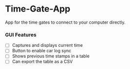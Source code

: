 # Time-Gate-App
App for the time gates to connect to your computer directly.

### GUI Features
- [ ] Captures and displays current time
- [ ] Button to enable car log sync
- [ ] Shows previous time stamps in a table
- [ ] Can export the table as a CSV
